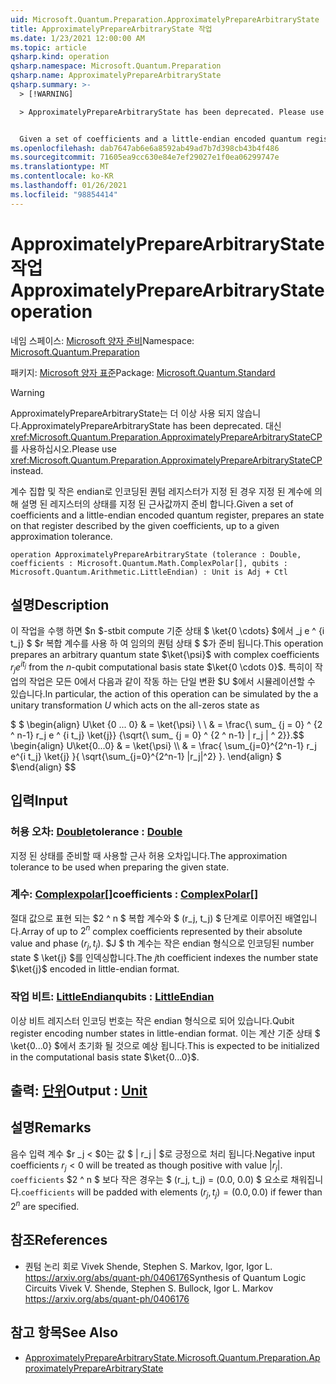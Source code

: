 ```yaml
---
uid: Microsoft.Quantum.Preparation.ApproximatelyPrepareArbitraryState
title: ApproximatelyPrepareArbitraryState 작업
ms.date: 1/23/2021 12:00:00 AM
ms.topic: article
qsharp.kind: operation
qsharp.namespace: Microsoft.Quantum.Preparation
qsharp.name: ApproximatelyPrepareArbitraryState
qsharp.summary: >-
  > [!WARNING]

  > ApproximatelyPrepareArbitraryState has been deprecated. Please use <xref:Microsoft.Quantum.Preparation.ApproximatelyPrepareArbitraryStateCP> instead.


  Given a set of coefficients and a little-endian encoded quantum register, prepares an state on that register described by the given coefficients, up to a given approximation tolerance.
ms.openlocfilehash: dab7647ab6e6a8592ab49ad7b7d398cb43b4f486
ms.sourcegitcommit: 71605ea9cc630e84e7ef29027e1f0ea06299747e
ms.translationtype: MT
ms.contentlocale: ko-KR
ms.lasthandoff: 01/26/2021
ms.locfileid: "98854414"
---
```

# <a name="approximatelypreparearbitrarystate-operation"></a><span data-ttu-id="f35f5-102">ApproximatelyPrepareArbitraryState 작업</span><span class="sxs-lookup"><span data-stu-id="f35f5-102">ApproximatelyPrepareArbitraryState operation</span></span>

<span data-ttu-id="f35f5-103">네임 스페이스: [Microsoft 양자 준비](xref:Microsoft.Quantum.Preparation)</span><span class="sxs-lookup"><span data-stu-id="f35f5-103">Namespace: [Microsoft.Quantum.Preparation](xref:Microsoft.Quantum.Preparation)</span></span>

<span data-ttu-id="f35f5-104">패키지: [Microsoft 양자 표준](https://nuget.org/packages/Microsoft.Quantum.Standard)</span><span class="sxs-lookup"><span data-stu-id="f35f5-104">Package: [Microsoft.Quantum.Standard](https://nuget.org/packages/Microsoft.Quantum.Standard)</span></span>


> [!WARNING]
> <span data-ttu-id="f35f5-105">ApproximatelyPrepareArbitraryState는 더 이상 사용 되지 않습니다.</span><span class="sxs-lookup"><span data-stu-id="f35f5-105">ApproximatelyPrepareArbitraryState has been deprecated.</span></span> <span data-ttu-id="f35f5-106">대신 <xref:Microsoft.Quantum.Preparation.ApproximatelyPrepareArbitraryStateCP>를 사용하십시오.</span><span class="sxs-lookup"><span data-stu-id="f35f5-106">Please use <xref:Microsoft.Quantum.Preparation.ApproximatelyPrepareArbitraryStateCP> instead.</span></span>

<span data-ttu-id="f35f5-107">계수 집합 및 작은 endian로 인코딩된 퀀텀 레지스터가 지정 된 경우 지정 된 계수에 의해 설명 된 레지스터의 상태를 지정 된 근사값까지 준비 합니다.</span><span class="sxs-lookup"><span data-stu-id="f35f5-107">Given a set of coefficients and a little-endian encoded quantum register, prepares an state on that register described by the given coefficients, up to a given approximation tolerance.</span></span>

```qsharp
operation ApproximatelyPrepareArbitraryState (tolerance : Double, coefficients : Microsoft.Quantum.Math.ComplexPolar[], qubits : Microsoft.Quantum.Arithmetic.LittleEndian) : Unit is Adj + Ctl
```


## <a name="description"></a><span data-ttu-id="f35f5-108">설명</span><span class="sxs-lookup"><span data-stu-id="f35f5-108">Description</span></span>

<span data-ttu-id="f35f5-109">이 작업을 수행 하면 $n $-stbit compute 기준 상태 $ \ket{0 \cdots} $에서 _j e ^ {i t_j} $ $r 복합 계수를 사용 하 여 임의의 퀀텀 상태 $ $가 준비 됩니다.</span><span class="sxs-lookup"><span data-stu-id="f35f5-109">This operation prepares an arbitrary quantum state $\ket{\psi}$ with complex coefficients $r_j e^{i t_j}$ from the $n$-qubit computational basis state $\ket{0 \cdots 0}$.</span></span>
<span data-ttu-id="f35f5-110">특히이 작업의 작업은 모든 0에서 다음과 같이 작동 하는 단일 변환 $U $에서 시뮬레이션할 수 있습니다.</span><span class="sxs-lookup"><span data-stu-id="f35f5-110">In particular, the action of this operation can be simulated by the a unitary transformation $U$ which acts on the all-zeros state as</span></span>

<span data-ttu-id="f35f5-111">$ $ \begin{align} U\ket {0 ... 0} & = \ket{\psi} \\ \\ & = \frac{\ sum_ {j = 0} ^ {2 ^ n-1} r_j e ^ {i t_j} \ket{j}} {\sqrt{\ sum_ {j = 0} ^ {2 ^ n-1} | r_j | ^ 2}}.</span><span class="sxs-lookup"><span data-stu-id="f35f5-111">$$ \begin{align} U\ket{0...0} & = \ket{\psi} \\\\ & = \frac{ \sum_{j=0}^{2^n-1} r_j e^{i t_j} \ket{j} }{ \sqrt{\sum_{j=0}^{2^n-1} |r_j|^2} }.</span></span>
<span data-ttu-id="f35f5-112">\end{align} $ $</span><span class="sxs-lookup"><span data-stu-id="f35f5-112">\end{align} $$</span></span>

## <a name="input"></a><span data-ttu-id="f35f5-113">입력</span><span class="sxs-lookup"><span data-stu-id="f35f5-113">Input</span></span>

### <a name="tolerance--double"></a><span data-ttu-id="f35f5-114">허용 오차: [Double](xref:microsoft.quantum.lang-ref.double)</span><span class="sxs-lookup"><span data-stu-id="f35f5-114">tolerance : [Double](xref:microsoft.quantum.lang-ref.double)</span></span>

<span data-ttu-id="f35f5-115">지정 된 상태를 준비할 때 사용할 근사 허용 오차입니다.</span><span class="sxs-lookup"><span data-stu-id="f35f5-115">The approximation tolerance to be used when preparing the given state.</span></span>


### <a name="coefficients--complexpolar"></a><span data-ttu-id="f35f5-116">계수: [Complexpolar](xref:Microsoft.Quantum.Math.ComplexPolar)[]</span><span class="sxs-lookup"><span data-stu-id="f35f5-116">coefficients : [ComplexPolar](xref:Microsoft.Quantum.Math.ComplexPolar)[]</span></span>

<span data-ttu-id="f35f5-117">절대 값으로 표현 되는 $2 ^ n $ 복합 계수와 $ (r_j, t_j) $ 단계로 이루어진 배열입니다.</span><span class="sxs-lookup"><span data-stu-id="f35f5-117">Array of up to $2^n$ complex coefficients represented by their absolute value and phase $(r_j, t_j)$.</span></span> <span data-ttu-id="f35f5-118">$J $ th 계수는 작은 endian 형식으로 인코딩된 number state $ \ket{j} $를 인덱싱합니다.</span><span class="sxs-lookup"><span data-stu-id="f35f5-118">The $j$th coefficient indexes the number state $\ket{j}$ encoded in little-endian format.</span></span>


### <a name="qubits--littleendian"></a><span data-ttu-id="f35f5-119">작업 비트: [LittleEndian](xref:Microsoft.Quantum.Arithmetic.LittleEndian)</span><span class="sxs-lookup"><span data-stu-id="f35f5-119">qubits : [LittleEndian](xref:Microsoft.Quantum.Arithmetic.LittleEndian)</span></span>

<span data-ttu-id="f35f5-120">이상 비트 레지스터 인코딩 번호는 작은 endian 형식으로 되어 있습니다.</span><span class="sxs-lookup"><span data-stu-id="f35f5-120">Qubit register encoding number states in little-endian format.</span></span> <span data-ttu-id="f35f5-121">이는 계산 기준 상태 $ \ket{0...0} $에서 초기화 될 것으로 예상 됩니다.</span><span class="sxs-lookup"><span data-stu-id="f35f5-121">This is expected to be initialized in the computational basis state $\ket{0...0}$.</span></span>



## <a name="output--unit"></a><span data-ttu-id="f35f5-122">출력: [단위](xref:microsoft.quantum.lang-ref.unit)</span><span class="sxs-lookup"><span data-stu-id="f35f5-122">Output : [Unit](xref:microsoft.quantum.lang-ref.unit)</span></span>



## <a name="remarks"></a><span data-ttu-id="f35f5-123">설명</span><span class="sxs-lookup"><span data-stu-id="f35f5-123">Remarks</span></span>

<span data-ttu-id="f35f5-124">음수 입력 계수 $r _j < $0는 값 $ | r_j | $로 긍정으로 처리 됩니다.</span><span class="sxs-lookup"><span data-stu-id="f35f5-124">Negative input coefficients $r_j < 0$ will be treated as though positive with value $|r_j|$.</span></span> <span data-ttu-id="f35f5-125">`coefficients` $2 ^ n $ 보다 작은 경우는 $ (r_j, t_j) = (0.0, 0.0) $ 요소로 채워집니다.</span><span class="sxs-lookup"><span data-stu-id="f35f5-125">`coefficients` will be padded with elements $(r_j, t_j) = (0.0, 0.0)$ if fewer than $2^n$ are specified.</span></span>

## <a name="references"></a><span data-ttu-id="f35f5-126">참조</span><span class="sxs-lookup"><span data-stu-id="f35f5-126">References</span></span>

- <span data-ttu-id="f35f5-127">퀀텀 논리 회로 Vivek Shende, Stephen S. Markov, Igor, Igor L. https://arxiv.org/abs/quant-ph/0406176</span><span class="sxs-lookup"><span data-stu-id="f35f5-127">Synthesis of Quantum Logic Circuits Vivek V. Shende, Stephen S. Bullock, Igor L. Markov https://arxiv.org/abs/quant-ph/0406176</span></span>

## <a name="see-also"></a><span data-ttu-id="f35f5-128">참고 항목</span><span class="sxs-lookup"><span data-stu-id="f35f5-128">See Also</span></span>

- [<span data-ttu-id="f35f5-129">ApproximatelyPrepareArbitraryState.</span><span class="sxs-lookup"><span data-stu-id="f35f5-129">Microsoft.Quantum.Preparation.ApproximatelyPrepareArbitraryState</span></span>](xref:Microsoft.Quantum.Preparation.ApproximatelyPrepareArbitraryState)